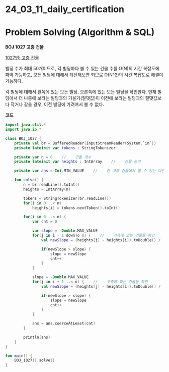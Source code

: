 # 24_03_11_daily_certification

# Problem Solving (Algorithm & SQL)

**BOJ 1027 고층 건물**

[1027번: 고층 건물](https://www.acmicpc.net/problem/1027)

빌딩 수가 최대 50개이므로, 각 빌딩마다 볼 수 있는 건물 수를 O(N)의 시간 복잡도에 파악 가능하고, 모든 빌딩에 대해서 계산해보면 되므로 O(N^2)의 시간 복잡도로 해결이 가능하다.

각 빌딩에 대해서 왼쪽에 있는 모든 빌딩, 오른쪽에 있는 모든 빌딩을 확인한다. 현재 빌딩에서 더 나중에 보려는 빌딩과의 기울기(절댓값)이 이전에 보려는 빌딩과의 절댓값보다 작거나 같을 경우, 이전 빌딩에 가려져서 볼 수 없다.

**코드**

```kotlin
import java.util.*
import java.io.*

class BOJ_1027 {
    private val br = BufferedReader(InputStreamReader(System.`in`))
    private lateinit var tokens : StringTokenizer

    private var n = 0    //    건물 개수
    private lateinit var heights : IntArray    //    건물 높이

    private var ans = Int.MIN_VALUE    //    한 고층 건물에서 볼 수 있는 다른 고층 건물 수의 최대

    fun solve() {
        n = br.readLine().toInt()
        heights = IntArray(n)

        tokens = StringTokenizer(br.readLine())
        for(i in 0 ..< n)
            heights[i] = tokens.nextToken().toInt()

        for(i in 0 ..< n) {
            var cnt = 0

            var slope = -Double.MAX_VALUE
            for(j in i - 1 downTo 0) {    //    좌측에 있는 건물들 확인
                val newSlope = (heights[j] - heights[i]).toDouble() / (i - j)

                if(newSlope > slope) {
                    slope = newSlope
                    cnt++
                }
            }

            slope = -Double.MAX_VALUE
            for(j in i + 1 ..< n) {    //    우측에 있는 건물들 확인
                val newSlope = (heights[j] - heights[i]).toDouble() / (j - i)

                if(newSlope > slope) {
                    slope = newSlope
                    cnt++
                }
            }

            ans = ans.coerceAtLeast(cnt)
        }

        println(ans)
    }
}

fun main() {
    BOJ_1027().solve()
}
```
